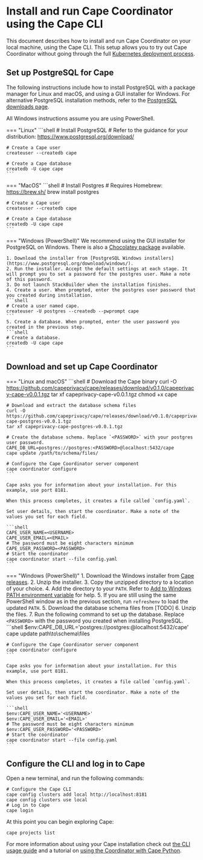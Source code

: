 # Install and run Cape Coordinator using the Cape CLI

This document describes how to install and run Cape Coordinator on your local machine, using the Cape CLI. This setup allows you to try out Cape Coordinator without going through the full [Kubernetes deployment process](/cape-core/coordinator/kubernetes/).

## Set up PostgreSQL for Cape

The following instructions include how to install PostgreSQL with a package manager for Linux and macOS, and using a GUI installer for Windows. For alternative PostgreSQL installation methods, refer to the [PostgreSQL downloads page](https://www.postgresql.org/download/).

All Windows instructions assume you are using PowerShell.

=== "Linux"
    ```shell
    # Install PostgreSQL
    # Refer to the guidance for your distribution: https://www.postgresql.org/download/

    # Create a Cape user
    createuser --createdb cape

    # Create a Cape database
    createdb -U cape cape
    ```

=== "MacOS"
    ```shell
    # Install Postgres
    # Requires Homebrew: https://brew.sh/
    brew install postgres

    # Create a Cape user
    createuser --createdb cape

    # Create a Cape database
    createdb -U cape cape
    ```

=== "Windows (PowerShell)"
    We recommend using the GUI installer for PostgreSQL on Windows. There is also a [Chocolatey package](https://chocolatey.org/packages/postgresql) available.

    1. Download the installer from [PostgreSQL Windows installers](https://www.postgresql.org/download/windows/).
    2. Run the installer. Accept the default settings at each stage. It will prompt you to set a password for the postgres user. Make a note of this password.
    3. Do not launch StackBuilder when the installation finishes.
    4. Create a user. When prompted, enter the postgres user password that you created during installation.
    ```shell
    # Create a user named cape.
    createuser -U postgres --createdb --pwprompt cape
    ```
    5. Create a database. When prompted, enter the user password you created in the previous step.     
    ```shell
    # Create a database.
    createdb -U cape cape
    ```


## Download and set up Cape Coordinator

=== "Linux and macOS"
    ```shell
    # Download the Cape binary
    curl -O https://github.com/capeprivacy/cape/releases/download/v0.1.0/capeprivacy-cape-v0.0.1.tgz
    tar xf capeprivacy-cape-v0.0.1.tgz
    chmod +x cape

    # Download and extract the database schema files
    curl -O https://github.com/capeprivacy/cape/releases/download/v0.1.0/capeprivacy-cape-postgres-v0.0.1.tgz
    tar xf capeprivacy-cape-postgres-v0.0.1.tgz

    # Create the database schema. Replace `<PASSWORD>` with your postgres user password.
    CAPE_DB_URL=postgres://postgres:<PASSWORD>@localhost:5432/cape 
    cape update /path/to/schema/files/

    # Configure the Cape Coordinator server component
    cape coordinator configure
    ```

    Cape asks you for information about your installation. For this example, use port 8181.

    When this process completes, it creates a file called `config.yaml`.

    Set user details, then start the coordinator. Make a note of the values you set for each field.

    ```shell
    CAPE_USER_NAME=<USERNAME>
    CAPE_USER_EMAIL=<EMAIL>
    # The password must be eight characters minimum
    CAPE_USER_PASSWORD=<PASSWORD>
    # Start the coordinator
    cape coordinator start --file config.yaml
    ```
    
=== "Windows (PowerShell)"
    1. Download the Windows installer from [Cape releases](https://github.com/capeprivacy/cape/releases).
    2. Unzip the installer.
    3. Copy the unzipped directory to a location of your choice.
    4. Add the directory to your `PATH`. Refer to [Add to Windows PATH environment variable](https://helpdeskgeek.com/windows-10/add-windows-path-environment-variable/) for help.
    5. If you are still using the same PowerShell window as in the previous section, run `refreshenv` to load the updated `PATH`.
    5. Download the database schema files from [TODO]
    6. Unzip the files.
    7. Run the following command to set up the database. Replace `<PASSWORD>` with the password you created when installing PostgreSQL.
    ```shell
    $env:CAPE_DB_URL='postgres://postgres:<PASSSWORD>@localhost:5432/cape' 
    cape update path\to\schema\files

    # Configure the Cape Coordinator server component
    cape coordinator configure
    ```

    Cape asks you for information about your installation. For this example, use port 8181.

    When this process completes, it creates a file called `config.yaml`. 

    Set user details, then start the coordinator. Make a note of the values you set for each field.

    ```shell
    $env:CAPE_USER_NAME='<USERNAME>'
    $env:CAPE_USER_EMAIL='<EMAIL>'
    # The password must be eight characters minimum
    $env:CAPE_USER_PASSWORD='<PASSWORD>'
    # Start the coordinator
    cape coordinator start --file config.yaml
    ```

## Configure the CLI and log in to Cape

Open a new terminal, and run the following commands:

```shell
# Configure the Cape CLI
cape config clusters add local http://localhost:8181
cape config clusters use local
# Log in to Cape
cape login
```

At this point you can begin exploring Cape:

```shell
cape projects list
```

For more information about using your Cape installation check out [the CLI usage guide](/cape-core/cli/usage/) and a tutorial on [using the Coordinator with Cape Python](/libraries/cape-python/coordinator-quickstart/).
